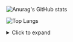 ![Anurag's GitHub stats](https://github-readme-stats.vercel.app/api?username=darko5r&theme=dark&show_icons=true)

![Top Langs](https://github-readme-stats.vercel.app/api/top-langs/?username=darko5r&layout=compact&theme=dark)

<details>
  <summary>Click to expand</summary>
  <div class="content">

    | First Header | Second Header |
    |-------------|--------------|
    | Content from cell 1 | Content from cell 2 |
    | Content in the first column | content in the second column |

  </div>
</details>


